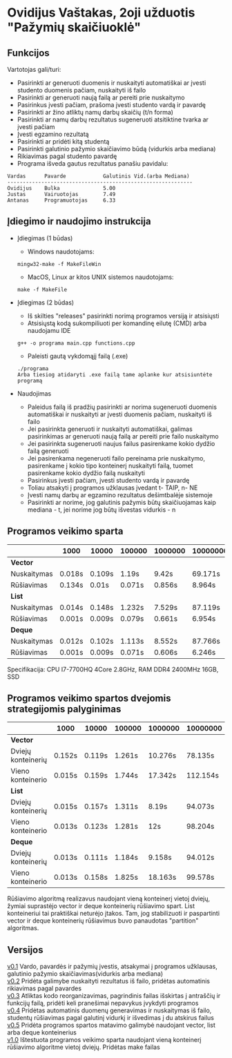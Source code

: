 # Ovidijus Vaštakas, 2oji užduotis "Pažymių skaičiuoklė"


## Funkcijos
Vartotojas gali/turi:
* Pasirinkti ar generuoti duomenis ir nuskaityti automatiškai ar įvesti studento duomenis pačiam, nuskaityti iš failo
* Pasirinkti ar generuoti naują failą ar pereiti prie nuskaitymo
* Pasirinkus įvesti pačiam, prašoma įvesti studento vardą ir pavardę
* Pasirinkti ar žino atliktų namų darbų skaičių (t/n forma)
* Pasirinkti ar namų darbų rezultatus sugeneruoti atsitiktine tvarka ar įvesti pačiam
* Įvesti egzamino rezultatą
* Pasirinkti ar pridėti kitą studentą
* Pasirinkti galutinio pažymio skaičiavimo būdą (vidurkis arba mediana)
* Rikiavimas pagal studento pavardę
* Programa išveda gautus rezultatus panašiu pavidalu: 
```
Vardas      Pavarde            Galutinis Vid.(arba Mediana)
------------------------------------------------------------
Ovidijus    Bulka              5.00
Justas      Vairuotojas        7.49
Antanas     Programuotojas     6.33 
```
## Įdiegimo ir naudojimo instrukcija
* Įdiegimas (1 būdas)
  * Windows naudotojams:
  ```
  mingw32-make -f MakeFileWin
  ```
  * MacOS, Linux ar kitos UNIX sistemos naudotojams:
  ```
  make -f MakeFile
  ```
* Įdiegimas (2 būdas)
  * Iš skilties "releases" pasirinkti norimą programos versiją ir atsisiųsti
  * Atsisiųstą kodą sukompiliuoti per komandinę eilutę (CMD) arba naudojamu IDE
  ```
  g++ -o programa main.cpp functions.cpp
  ```
  * Paleisti gautą vykdomąjį failą (.exe)
  ```
  ./programa
  Arba tiesiog atidaryti .exe failą tame aplanke kur atsisiuntėte programą
  ```
  
* Naudojimas
  * Paleidus failą iš pradžių pasirinkti ar norima sugeneruoti duomenis automatiškai ir nuskaityti ar įvesti duomenis pačiam, nuskaityti iš failo
  * Jei pasirinkta generuoti ir nuskaityti automatiškai, galimas pasirinkimas ar generuoti naują failą ar pereiti prie failo nuskaitymo
  * Jei pasirinkta sugeneruoti naujus failus pasirenkame kokio dydžio failą generuoti
  * Jei pasirenkama negeneruoti failo pereinama prie nuskaitymo, pasirenkame į kokio tipo konteinerį nuskaityti failą, tuomet pasirenkame kokio dydžio failą nuskaityti
  * Pasirinkus įvesti pačiam, įvesti studento vardą ir pavardę
  * Toliau atsakyti į programos užklausas įvedant t- TAIP, n- NE
  * Įvesti namų darbų ar egzamino rezultatus dešimtbalėje sistemoje
  * Pasirinkti ar norime, jog galutinis pažymis būtų skaičiuojamas kaip mediana - t, jei norime jog būtų išvestas vidurkis - n

## Programos veikimo sparta

|               | 1000     | 10000    | 100000   | 1000000  | 10000000 |
| ------------- |----------| ---------|----------|----------|----------|
| **Vector**    |          |          |          |          |          |
| Nuskaitymas   | 0.018s   | 0.109s   | 1.19s    | 9.42s    | 69.171s  |
| Rūšiavimas    | 0.134s   | 0.01s    | 0.071s   | 0.856s   | 8.964s   |
| **List**      |          |          |          |          |          |
| Nuskaitymas   | 0.014s   | 0.148s   | 1.232s   | 7.529s   | 87.119s  |
| Rūšiavimas    | 0.001s   | 0.009s   | 0.079s   | 0.661s   | 6.954s   |
| **Deque**     |          |          |          |          |          |
| Nuskaitymas   | 0.012s   | 0.102s   | 1.113s   | 8.552s   | 87.766s  |
| Rūšiavimas    | 0.001s   | 0.009s   | 0.071s   | 0.606s   | 6.246s   |

Specifikacija: CPU I7-7700HQ 4Core 2.8GHz, RAM DDR4 2400MHz 16GB, SSD 

## Programos veikimo spartos dvejomis strategijomis palyginimas

|                      | 1000     | 10000    | 100000   | 1000000  | 10000000 |
| -------------------- |----------| ---------|----------|----------|----------|
| **Vector**           |          |          |          |          |          |
| Dviejų konteinerių   | 0.152s   | 0.119s   | 1.261s   | 10.276s  | 78.135s  |
| Vieno konteinerio    | 0.015s   | 0.159s   | 1.744s   | 17.342s  | 112.154s |
| **List**             |          |          |          |          |          |
| Dviejų konteinerių   | 0.015s   | 0.157s   | 1.311s   | 8.19s    | 94.073s  |
| Vieno konteinerio    | 0.013s   | 0.123s   | 1.281s   | 12s      | 98.204s  |
| **Deque**            |          |          |          |          |          |
| Dviejų konteinerių   | 0.013s   | 0.111s   | 1.184s   | 9.158s   | 94.012s  |
| Vieno konteinerio    | 0.013s   | 0.158s   | 1.825s   | 18.163s  | 99.578s  |

Rūšiavimo algoritmą realizavus naudojant vieną konteinerį vietoj dviejų, žymiai suprastėjo vector ir deque konteinerių rūšiavimo spart. List konteineriui tai praktiškai neturėjo įtakos. Tam, jog stabilizuoti ir paspartinti vector ir deque konteinerių rūšiavimus buvo panaudotas "partition" algoritmas.

## Versijos
[v0.1](https://github.com/OvidijusV/2Uzduotis-OOP/tree/v0.1) Vardo, pavardės ir pažymių įvestis, atsakymai į programos užklausas, galutinio pažymio skaičiavimas(vidurkis arba mediana)\
[v0.2](https://github.com/OvidijusV/2Uzduotis-OOP/tree/v0.2) Pridėta galimybe nuskaityti rezultatus iš failo, pridėtas automatinis rikiavimas pagal pavardes\
[v0.3](https://github.com/OvidijusV/2Uzduotis-OOP/tree/v0.3) Atliktas kodo reorganizavimas, pagrindinis failas išskirtas į antraščių ir funkcijų failą, pridėti keli pranešimai nepavykus įvykdyti programos\
[v0.4](https://github.com/OvidijusV/2Uzduotis-OOP/tree/v0.4) Pridėtas automatinis duomenų generavimas ir nuskaitymas iš failo, studentų rūšiavimas pagal galutinį vidurkį ir išvedimas į du atskirus failus\
[v0.5](https://github.com/OvidijusV/2Uzduotis-OOP/tree/v0.5) Pridėta programos spartos matavimo galimybė naudojant vector, list arba deque konteinerius\
[v1.0](https://github.com/OvidijusV/2Uzduotis-OOP/tree/v1.0) Ištestuota programos veikimo sparta naudojant vieną konteinerį rūšiavimo algoritme vietoj dviejų. Pridėtas make failas

